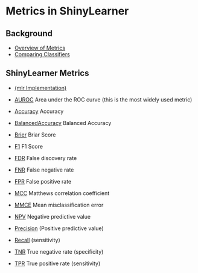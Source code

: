 # Metrics in ShinyLearner


## Background

* [Overview of Metrics](https://en.wikipedia.org/wiki/Confusion_matrix)
* [Comparing Classifiers](https://en.wikipedia.org/wiki/Evaluation_of_binary_classifiers)

## ShinyLearner Metrics

* [(mlr Implementation)](http://mlr-org.github.io/mlr-tutorial/release/html/measures/)

* [AUROC](https://en.wikipedia.org/wiki/Receiver_operating_characteristic#Area_under_the_curve) Area under the ROC curve (this is the most widely used metric)
* [Accuracy](https://en.wikipedia.org/wiki/Evaluation_of_binary_classifiers) Accuracy
* [BalancedAccuracy](https://en.wikipedia.org/wiki/Evaluation_of_binary_classifiers) Balanced Accuracy
* [Brier](https://en.wikipedia.org/wiki/Brier_score) Briar Score
* [F1](https://en.wikipedia.org/wiki/F1_score) F1 Score
* [FDR](https://en.wikipedia.org/wiki/False_discovery_rate) False discovery rate
* [FNR](https://en.wikipedia.org/wiki/False_positives_and_false_negatives) False negative rate
* [FPR](https://en.wikipedia.org/wiki/False_positives_and_false_negatives) False positive rate
* [MCC](https://en.wikipedia.org/wiki/Matthews_correlation_coefficient) Matthews correlation coefficient
* [MMCE](http://stats.stackexchange.com/questions/149553/how-to-interpret-concretely-the-misclassification-error) Mean misclassification error
* [NPV](https://en.wikipedia.org/wiki/Positive_and_negative_predictive_values) Negative predictive value
* [Precision](https://en.wikipedia.org/wiki/Precision_and_recall) (Positive predictive value)
* [Recall](https://en.wikipedia.org/wiki/Precision_and_recall) (sensitivity)
* [TNR](https://en.wikipedia.org/wiki/Precision_and_recall) True negative rate (specificity)
* [TPR](https://en.wikipedia.org/wiki/Precision_and_recall) True positive rate (sensitivity)
